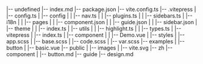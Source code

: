 |-- undefined
|-- index.md
|-- package.json
|-- vite.config.ts
|-- .vitepress
| |-- config.ts
| |-- config
| | |-- nav.ts
| | |-- plugins.ts
| | |-- sidebars.ts
| |-- i18n
| | |-- pages
| | |-- component.json
| | |-- guide.json
| | |-- sidebar.json
| |-- theme
| | |-- index.ts
| |-- utils
| | |-- highlight.ts
| | |-- types.ts
| |-- vitepress
| |-- index.ts
| |-- component
| | |-- Demo.vue
| |-- styles
| |-- app.scss
| |-- base.scss
| |-- code.scss
| |-- var.scss
|-- examples
| |-- button
| |-- basic.vue
|-- public
| |-- images
| |-- vite.svg
|-- zh
|-- component
| |-- button.md
|-- guide
|-- design.md
